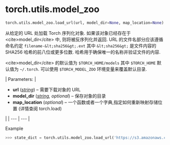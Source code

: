 # torch.utils.model_zoo

```py
torch.utils.model_zoo.load_url(url, model_dir=None, map_location=None)
```

从给定的 URL 处加载 Torch 序列化对象. 如果该对象已经存在于 &lt;cite&gt;model_dir&lt;/cite&gt; 中, 则将被反序列化并返回. URL 的文件名部分应该遵循命名约定 `filename-&lt;sha256&gt;.ext` 其中 `&lt;sha256&gt;` 是文件内容的 SHA256 哈希的前八位或更多位数. 哈希用于确保唯一的名称并验证文件的内容.

&lt;cite&gt;model_dir&lt;/cite&gt; 的默认值为 `$TORCH_HOME/models` 其中 `$TORCH_HOME` 默认值为 `~/.torch`. 可以使用 `$TORCH_MODEL_ZOO` 环境变量来覆盖默认目录.

| Parameters: | 

*   **url** ([_string_](https://docs.python.org/3/library/string.html#module-string "(in Python v3.6)")) – 需要下载对象的 URL
*   **model_dir** ([_string_](https://docs.python.org/3/library/string.html#module-string "(in Python v3.6)")_,_ _optional_) – 保存对象的目录
*   **map_location** (_optional_) – 一个函数或者一个字典,指定如何重新映射存储位置 (详情查阅 torch.load)

 |
| --- | --- |

Example

```py
>>> state_dict = torch.utils.model_zoo.load_url('https://s3.amazonaws.com/pytorch/models/resnet18-5c106cde.pth')

```